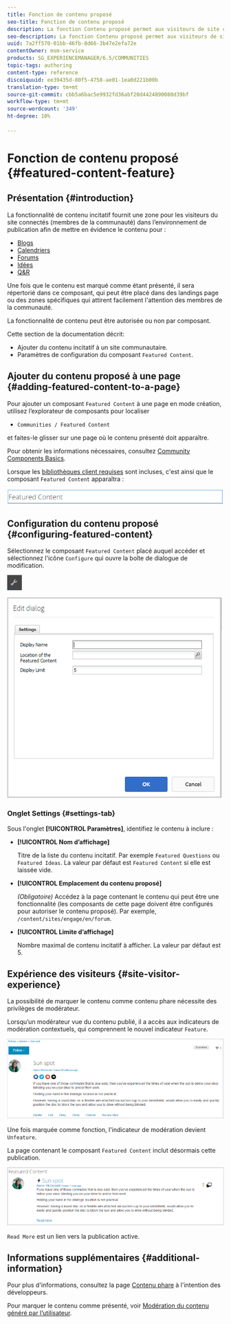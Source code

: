 ```yaml
---
title: Fonction de contenu proposé
seo-title: Fonction de contenu proposé
description: La fonction Contenu proposé permet aux visiteurs de site connectés de mettre en évidence le contenu.
seo-description: La fonction Contenu proposé permet aux visiteurs de site connectés de mettre en évidence le contenu.
uuid: 7a2ff570-01bb-46fb-8d66-3b47e2efa72e
contentOwner: msm-service
products: SG_EXPERIENCEMANAGER/6.5/COMMUNITIES
topic-tags: authoring
content-type: reference
discoiquuid: ee39435d-80f5-4758-ae01-1ea0d221b00b
translation-type: tm+mt
source-git-commit: cbb5a6bac5e9932fd36abf20d4424890080d39bf
workflow-type: tm+mt
source-wordcount: '349'
ht-degree: 10%

---
```



# Fonction de contenu proposé {#featured-content-feature}

## Présentation {#introduction}

La fonctionnalité de contenu incitatif fournit une zone pour les visiteurs du site connectés (membres de la communauté) dans l’environnement de publication afin de mettre en évidence le contenu pour :

* [Blogs](blog-feature.md)
* [Calendriers](calendar.md)
* [Forums](forum.md)
* [Idées](ideation-feature.md)
* [Q&amp;R](working-with-qna.md)

Une fois que le contenu est marqué comme étant présenté, il sera répertorié dans ce composant, qui peut être placé dans des landings page ou des zones spécifiques qui attirent facilement l&#39;attention des membres de la communauté.

La fonctionnalité de contenu peut être autorisée ou non par composant.

Cette section de la documentation décrit:

* Ajouter du contenu incitatif à un site communautaire.
* Paramètres de configuration du composant `Featured Content`.

## Ajouter du contenu proposé à une page {#adding-featured-content-to-a-page}

Pour ajouter un composant `Featured Content` à une page en mode création, utilisez l’explorateur de composants pour localiser

* `Communities / Featured Content`

et faites-le glisser sur une page où le contenu présenté doit apparaître.

Pour obtenir les informations nécessaires, consultez [Community Components Basics](basics.md).

Lorsque les [bibliothèques client requises](essentials-featured.md#essentials-for-client-side) sont incluses, c&#39;est ainsi que le composant `Featured Content` apparaîtra :

![chlimage_1-13](assets/chlimage_1-13.png)

## Configuration du contenu proposé {#configuring-featured-content}

Sélectionnez le composant `Featured Content` placé auquel accéder et sélectionnez l&#39;icône `Configure` qui ouvre la boîte de dialogue de modification.

![chlimage_1-14](assets/chlimage_1-14.png)

![chlimage_1-15](assets/chlimage_1-15.png)

### Onglet Settings {#settings-tab}

Sous l&#39;onglet **[!UICONTROL Paramètres]**, identifiez le contenu à inclure :

* **[!UICONTROL Nom d’affichage]**

   Titre de la liste du contenu incitatif. Par exemple `Featured Questions` ou `Featured Ideas`. La valeur par défaut est `Featured Content` si elle est laissée vide.

* **[!UICONTROL Emplacement du contenu proposé]**

   *(Obligatoire)* Accédez à la page contenant le contenu qui peut être une fonctionnalité (les composants de cette page doivent être configurés pour autoriser le contenu proposé). Par exemple, `/content/sites/engage/en/forum`.

* **[!UICONTROL Limite d’affichage]**

   Nombre maximal de contenu incitatif à afficher. La valeur par défaut est 5.

## Expérience des visiteurs {#site-visitor-experience}

La possibilité de marquer le contenu comme contenu phare nécessite des privilèges de modérateur.

Lorsqu’un modérateur vue du contenu publié, il a accès aux indicateurs de modération contextuels, qui comprennent le nouvel indicateur `Feature`.

![chlimage_1-16](assets/chlimage_1-16.png)

Une fois marquée comme fonction, l&#39;indicateur de modération devient `Unfeature`.

La page contenant le composant `Featured Content` inclut désormais cette publication.

![chlimage_1-17](assets/chlimage_1-17.png)

`Read More` est un lien vers la publication active.

## Informations supplémentaires {#additional-information}

Pour plus d&#39;informations, consultez la page [Contenu phare](essentials-featured.md) à l&#39;intention des développeurs.

Pour marquer le contenu comme présenté, voir [Modération du contenu généré par l’utilisateur](moderate-ugc.md).
